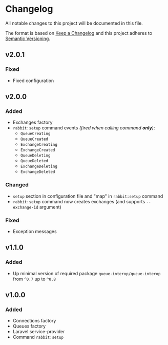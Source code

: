 # Changelog

All notable changes to this project will be documented in this file.

The format is based on [Keep a Changelog][keepachangelog] and this project adheres to [Semantic Versioning][semver].

## v2.0.1

### Fixed

- Fixed configuration

## v2.0.0

### Added

- Exchanges factory
- `rabbit:setup` command events _(fired when calling command **only**)_:
  - `QueueCreating`
  - `QueueCreated`
  - `ExchangeCreating`
  - `ExchangeCreated`
  - `QueueDeleting`
  - `QueueDeleted`
  - `ExchangeDeleting`
  - `ExchangeDeleted`

### Changed

- `setup` section in configuration file and "map" in `rabbit:setup` command
- `rabbit:setup` command now creates exchanges (and supports `--exchange-id` argument)

### Fixed

- Exception messages

## v1.1.0

### Added

- Up minimal version of required package `queue-interop/queue-interop` from `^0.7` up to `^0.8`

## v1.0.0

### Added

- Connections factory
- Queues factory
- Laravel service-provider
- Command `rabbit:setup`

[keepachangelog]:https://keepachangelog.com/en/1.0.0/
[semver]:https://semver.org/spec/v2.0.0.html
